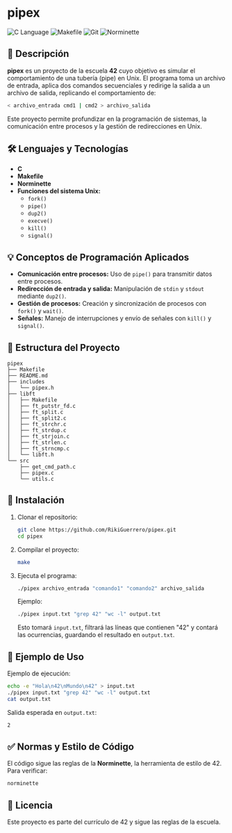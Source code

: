 # pipex

![C Language](https://img.shields.io/badge/C-Programming-blue.svg) ![Makefile](https://img.shields.io/badge/Makefile-Build-orange.svg) ![Git](https://img.shields.io/badge/Git-Version%20Control-red.svg) ![Norminette](https://img.shields.io/badge/Norminette-Code%20Style-brightgreen.svg)

## 📌 Descripción

**pipex** es un proyecto de la escuela **42** cuyo objetivo es simular el comportamiento de una tubería (pipe) en Unix. El programa toma un archivo de entrada, aplica dos comandos secuenciales y redirige la salida a un archivo de salida, replicando el comportamiento de:
```bash
< archivo_entrada cmd1 | cmd2 > archivo_salida
```
Este proyecto permite profundizar en la programación de sistemas, la comunicación entre procesos y la gestión de redirecciones en Unix.

## 🛠 Lenguajes y Tecnologías

- **C**
- **Makefile**
- **Norminette**
- **Funciones del sistema Unix:**
  -  ``fork()``
  -  ``pipe()``
  -  ``dup2()``
  -   ``execve()``
  -   ``kill()``
  -   ``signal()``

## 💡 Conceptos de Programación Aplicados

- **Comunicación entre procesos:** Uso de ``pipe()`` para transmitir datos entre procesos.
- **Redirección de entrada y salida:** Manipulación de ``stdin`` y ``stdout`` mediante ``dup2()``.
- **Gestión de procesos:** Creación y sincronización de procesos con ``fork()`` y ``wait()``.
- **Señales:** Manejo de interrupciones y envío de señales con ``kill()`` y ``signal()``.

## 📂 Estructura del Proyecto

```
pipex
├── Makefile
├── README.md
├── includes
│   └── pipex.h
├── libft
│   ├── Makefile
│   ├── ft_putstr_fd.c
│   ├── ft_split.c
│   ├── ft_split2.c
│   ├── ft_strchr.c
│   ├── ft_strdup.c
│   ├── ft_strjoin.c
│   ├── ft_strlen.c
│   ├── ft_strncmp.c
│   └── libft.h
└── src
    ├── get_cmd_path.c
    ├── pipex.c
    └── utils.c
```

## 🚀 Instalación

1. Clonar el repositorio:
   ```bash
   git clone https://github.com/RikiGuerrero/pipex.git
   cd pipex
2. Compilar el proyecto:
   ```bash
   make
   ```
3. Ejecuta el programa:
   ```bash
   ./pipex archivo_entrada "comando1" "comando2" archivo_salida
   ```
   Ejemplo:
   ```bash
   ./pipex input.txt "grep 42" "wc -l" output.txt
   ```
   Esto tomará ``input.txt``, filtrará las líneas que contienen "42" y contará las ocurrencias, guardando el resultado en ``output.txt``.

## 🎯 Ejemplo de Uso

Ejemplo de ejecución:
```bash
echo -e "Hola\n42\nMundo\n42" > input.txt
./pipex input.txt "grep 42" "wc -l" output.txt
cat output.txt
```
Salida esperada en ``output.txt``:
```bash
2
```

## ✅ Normas y Estilo de Código

El código sigue las reglas de la **Norminette**, la herramienta de estilo de 42. Para verificar:
```bash
norminette
```

## 📜 Licencia

Este proyecto es parte del currículo de 42 y sigue las reglas de la escuela.
